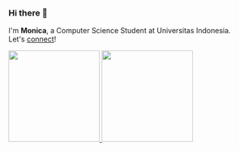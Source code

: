 ### Hi there 👋

<!--
**monicaoktviona/monicaoktviona** is a ✨ _special_ ✨ repository because its `README.md` (this file) appears on your GitHub profile.

Here are some ideas to get you started:

- 🔭 I’m currently working on ...
- 🌱 I’m currently learning ...
- 👯 I’m looking to collaborate on ...
- 🤔 I’m looking for help with ...
- 💬 Ask me about ...
- 📫 How to reach me: ...
- 😄 Pronouns: ...
- ⚡ Fun fact: ...
-->

I'm **Monica**, a Computer Science Student at Universitas Indonesia.<br>
Let's [connect](https://www.linkedin.com/in/monicaoktaviona/)!

<p align="left">
<a href="https://github.com/monicaoktviona">
  <img height="180em" src="https://github-readme-stats-eight-theta.vercel.app/api?username=monicaoktviona&show_icons=true&theme=transparent&include_all_commits=true&count_private=true"/>
  <img height="180em" src="https://github-readme-stats-eight-theta.vercel.app/api/top-langs/?username=monicaoktviona&layout=compact&theme=transparent"/>
</a>
</p>
